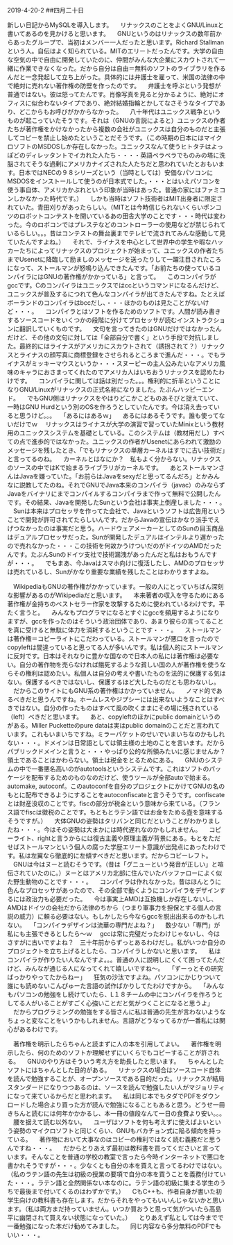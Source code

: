 2019-4-20-2
##四月二十日

新しい日記からMySQLを導入します。
　リナックスのことをよくGNU/Linuxと書いてあるのを見かけると思います。
　GNUというのはリナックスの数年前からあったグループで、当初はメンバー一人だったと思います。Richard Stallmanという人。自伝はよく知られている。MITのエリートだったんです。大学の自由な空気の中で自由に開発していたのに、仲間がみんな大企業にスカウトされて一緒に作業できなくなった。だから自分は自由＝無料のソフトのライブラリを作るんだと一念発起して立ち上がった。具体的には弁護士を雇って、米国の法律の中で絶対に売れない著作権の防壁を作ったのです。
　弁護士を呼ぶという発想が普通ではない。彼は怒ってたんです。肖像写真を見ると分かるように、絶対にオフィスに似合わないタイプであり、絶対結婚指輪とかしてなさそうなタイプであり、どこからもお呼びがかからなかった。
　八十年代はユニックス戦争というものが起こっていたそうです。それは（GNUの言説によると）ユニックスの作者たちが著作権をかけなかったから複数の会社がユニックスは自分のものだと主張してコピーを禁止し始めたということだそうです。（この時期の日本にはマイクロソフトのMSDOSしか存在しなかった。ユニックスなんて使うヒトタチはよっぽどのディレッタントでイカれた人たち・・・・英語ペラペラでものみの塔に洗脳されてそうな過剰にアメリカナイズされた人たちだと思われていたとおもいます。日本ではNECの９８シリーズという（当時としては）安価なパソコンにMSDOSをインストールして使うのが日本式でした。・・・とはいえパソコンを使う事自体、アメリカかぶれという印象が当時はあった。普通の家にはファミコンしかなかった時代です。）
　しかも当時はソフト技術者はMIT出身者に限定されていた。青田刈りがあったらしい。（MITとは今時信じられないくらいポンコツのロボットコンテストを開いているあの田舎大学のことです・・・時代は変わった。今のロボコンではプレステなどのコントローラーの使用などが禁じられているらしい。。。昔はコンテストの舞台裏までテレビで流されてみんな感動して見ていたんですよね。）
　それで、ライナスを中心として世界中の学生や暇なハッカーたちによってリナックスのプロジェクトが始まって、ユニックスの作者たちまでUsenetに降臨して励ましのメッセージを送ったりして一躍注目されたころになって、ストールマンが怒鳴り込んできたんです。「お前たちの使っているコンパイラにはGNUの著作権がかかっている」と言って。
　このコンパイラがgccです。Cのコンパイラはユニックスではccというコマンドになるんだけど、ユニックスが普及するにつれて色んなコンパイラが出てきたんですね。たとえばボーランドのコンパイラはbccだし、・・・ほかのものは見たことがないけど・・・。
　コンパイラとはソフトを作るためのソフトです。人間が読み書きするソースコードをいくつかの段階に分けてプロセッサが読むインストラクションに翻訳していくものです。
　文句を言ってきたのはGNUだけではなかったんだけど、その他の文句に対しては「全部自分で書く」という手段で対抗しました。最終的にはライナスがアメリカにスカウトされて（誘拐されて？）リナックスとライナスの顔写真に商標登録をさせられるところまで進んだ・・・。でもライナスがミッキーマウスというか・・・スヌーピーの主人公みたいなアメリカ風味のキャラにおさまってくれたのでアメリカ人はいちおうリナックスを認めたわけです。
　コンパイラに関しては話は別だった。。。権利的に折半ということになりGNU/Linuxがリナックスの正式名称になりました。たぶんハッピーエンド。
　でもGNU側はリナックスをやはりどこかこどものあそびと捉えていて、一時はGNU Hurdという別のOSを作ろうとしていたんです。今は消え去っていると思うけど。。。
　「あるにはあるｗ」
　あるにはあるそうです。誰も使ってないだけでｗ
　リナックスはライナスが大学の演習で習っていたMinixという教材用のユニックスシステムを基礎としている。このシステムは（教材用だし）すべての点で進歩的ではなかった。ユニックスの作者がUsenetにあらわれて激励のメッセージを残したとき、「でもリナックスの単層カーネルはすでに古い技術だ」と言ってるのね。
　カーネルとはなにか？　私もよく分からない。リナックスのソースの中ではKで始まるライブラリがカーネルです。
　あとストールマンさんはJavaを嫌っていた。「お前らはJavaをsexyだと思ってるんだろ」とかみんなに説教してたのね。それでGNUでJava本来のコンパイラ（javac）のみならずJavaをバイナリにまでコンパイルするコンパイラまで作って無料で公開したんです。その結果、Javaを開発したSunという会社は事実上倒産しました・・・。
　Sunは本来はプロセッサを作ってた会社で、Javaというソフトは広告用ということで開発が許可されてたらしいんです。だからJavaの宣伝はかなり派手でえげつなかったのは事実だと思う。ハードウェアメーカーとしてのSunの目玉商品はデュアルプロセッサだった。Sunが開発したデュアルはインテルより遅かったので売れなかった・・・この技術を何故かうけついだのがドイツのAMDだったんです。たぶんSunのドイツ支社で技術漏洩があったんだと私はおもうんですが・・・。
　でもまあ、今Javaはスマホ向けに復活したし、AMDのプロセッサは売れているし、Sunがかなり重要な業績を残したことはわかりますよね。

　WikipediaもGNUの著作権がかかっています。一般の人にとっていちばん深刻な影響があるのがWikipediaだと思います。
　本来著者の収入を守るためにある著作権が金持ちのベストセラー作家を攻撃するために使われているわけです。平たく言うと。
　みんなもプログラマになるとすぐにgccを頻用するようになりますが、gccを作ったのはそういう政治団体であり、あまり彼らの言ってることを真に受けると無駄に体力を消耗するということです・・・。
　ストールマンは著作権＝コピーライトにこだわっている。ストールマンが悪口を言ったのでcopyleftは間違っていると思ってる人が多いんです。私は個人的にストールマンに反対です。日本はそれなりに豊かな国なので日本人の私には著作権は必要ない。自分の著作物を売らなければ餓死するような貧しい国の人が著作権を使うならその権利は認めたい。私個人は自分の考えや書いたものを法的に保護する気はない。保護するべきではないし、保護するほど大したものだとも思わないし。
　だからこのサイトにもGNU系の著作権はかかっていません。
　ノマド的であるべきだと思うんですね。ホームレスやジプシーには出来ないようなことはすべきではない。自分の作ったものはすべて風の吹くままにその場に残されている（left）べきだと思います。
　あと、copyleftのほかにpublic domainというのがある。Miller Pucketteのpure dataは実はpublic domainのことだと言われています。これもいまいちですね。ミラーパケットのせいでいまいちなのかもしれない・・・。ドメインは日常語としては領主様の土地のことを言います。だからパブリックドメインと言うと・・・やっぱり公的な所領みたいに感じませんか？　領土であることはかわらない。領土は税金をとるためにある。
　GNUのシステムの中で一番悪名高いのがautotoolsというシステムです。これはソフトのパッケージを配布するためのものなのだけど、使うツールが全部autoで始まる。automake, autoconf。このautoconfを自分のプロジェクトにかけてGNUの名のもとに配布できるようにすることをautoconfiscateと言うそうです。confiscateとは財産没収のことです。fiscの部分が税金という意味から来ている。（フランス語でfiscは徴税のことです。もともとラテン語ではお金をためる壺を意味するそうですが。）
　大体GNUの姿勢はタリバンと同じだということがわかりましたね・・・。今はその姿勢は大まかには時代遅れなのかもしれません。
　コピーライト、rightと言うからには復古主義や原理主義が背景にある。もとをただせばストールマンという個人の腐った学歴エリート意識が出発点にあったわけです。私は左翼なら徹底的に左傾すべきだと思います。だからコピーレフト。
　GNUは今はヌーと読むそうです。（昔は「グニューという発音が正しい」と喧伝されていたのに。）ヌーとはアメリカ北部に住んでいたバッファローによく似た野生動物のことです・・・。
　コンパイラは作れなかった。昔はほんとうに色んなプロセッサがあったので、その全部で動くようにコンパイラをデザインするには政治力も必要だった。
　今は事実上AMDは互換機しか存在しないし、AMDはドイツの会社だから法律のちから（つまり軍事力を担保とする個人の言説の威力）に頼る必要はない。もしかしたら今ならgccを脱出出来るのかもしれない。
　「コンパイラデザインは流華の専門だよね？」
　数少ない「専門」が私にも主張できるとしたら〜ｗ
　gccは常に完璧だったわけじゃないし、今はさすがに古いですよね？　三十年前からずっとあるわけだし。私がいつか自分のプロジェクトを立ち上げるとしたら、コンパイラしかないと思います。
　私はコンパイラが作りたい人なんですよ。。。普通の人に説明しにくくて困ってたんだけど、みんなが通じる人になってくれて嬉しいですね〜。
　「ずーっとその研究ばっかりやってたからねー」
　狂気の沙汰ですよね。パソコンにかじりついて誰にも読めないこんぴゅーた言語の試作ばかりしてたわけですから。
　「みんなもパソコンの勉強をし続けていたら、L１８チームの中にコンパイラを作ろうとしてる人がいることがすごく心強いことだと気がつくことになると思うよ」
　だからプログラミングの勉強をする皆さんに私は普通の先生が言わないようなちょっと変なことをいうかもしれません。言語がどうなってるかが一番私には関心があるわけです。

　著作権を明示したらちゃんと読まずに人の本を引用してよい。
　著作権を明示したら、何のためのソフトか理解せずにいくらでもコピーすることが許される。
　GNUのやり方はそういう考え方を助長したと思います。
　ちゃんとしたソフトにはちゃんとした目的がある。
　リナックスの場合はソースコード自体を読んで勉強することが、オープンソースである目的だった。リナックスが結局スタンダードになりつつあるのは、ソースを読んで勉強したい人がマジョリティになって来ているからだと思われます。
　私は同じ本でもタダでPDFをダウンロードした場合より買った方が読んで勉強になることもあると思う。どうせ一冊きちんと読むには何年かかかるし、本一冊の値段なんて一日の食費より安い。。。
　腰を据えて読む以外ない。
　ユーザはソフトを何も考えずに使えばよいという姿勢のマイクロソフトと同じくらい、GNUもバカチョン式に陥る傾向を持っている。
　著作物において大事なのはコピーの権利ではなく読む義務だと思うんですね・・・。
　だからとりあえず最初は教科書を買ってくださいと言っています。そんなことを普通の学校の教室で言ったら今時インターネットで悪口を書かれそうですが・・・。少なくとも自分の本を買えと言ってるわけではない。（私のラテン語の先生は初級の授業の要項で自分の本を買うことを義務付けていた・・・。ラテン語と全然関係ない本なのに。ラテン語の初級に集まる学生のうちで最後まで付いてくるのはわずかです。）
　CもC++も、作者自身が書いた初学生向けの教科書も存在します。だからそれをやってもいいんじゃないかと思います。（私は両方まだ持っていません。いつか買おうと思って気がついたら高島平に幽閉されて買えない状態になっていた。）
　とりあえず私としては今までで一番勉強になった本だけ勧めてみました。
　同じ内容なら多分無料のPDFでもいい・・・。


